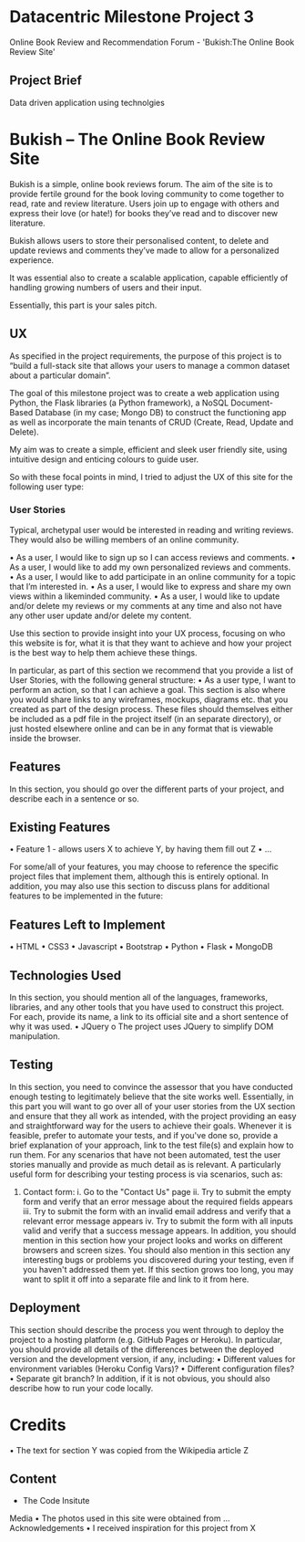 # Datacentric Milestone Project 3

Online Book Review and Recommendation Forum - 'Bukish:The Online Book Review Site'

## Project Brief 

Data driven application using technolgies 


# Bukish – The Online Book Review Site

Bukish is a simple, online book reviews forum. The aim of the site is to provide fertile ground for the book loving community to come together to read, rate and review literature. Users join up to engage with others and express their love (or hate!) for books they’ve read and to discover new literature. 

Bukish allows users to store their personalised content, to delete and update reviews and comments they’ve made to allow for a personalized experience. 

It was essential also to create a scalable application, capable efficiently of handling growing numbers of users and their input. 

Essentially, this part is your sales pitch.

## UX

As specified in the project requirements, the purpose of this project is to “build a full-stack site that allows your users to manage a common dataset about a particular domain”.

The goal of this milestone project was to create a web application using Python, the Flask libraries (a Python framework), a NoSQL Document-Based Database (in my case; Mongo DB) to construct the functioning app as well as incorporate the main tenants of CRUD (Create, Read, Update and Delete). 

My aim was to create a simple, efficient and sleek user friendly site, using intuitive design and enticing colours to guide user. 

So with these focal points in mind, I tried to adjust the UX of this site for the following user type:


### User Stories

Typical, archetypal user would be interested in reading and writing reviews. They would also be willing members of an online community.

•	As a user, I would like to sign up so I can access reviews and comments. 
•	As a user, I would like to add my own personalized reviews and comments. 
•	As a user, I would like to add participate in an online community for a topic that I’m interested in. 
•	As a user, I would like to express and share my own views within a likeminded community. 
•	As a user, I would like to update and/or delete my reviews or my comments at any time and also not have any other user update and/or delete my content.

Use this section to provide insight into your UX process, focusing on who this website is for, what it is that they want to achieve and how your project is the best way to help them achieve these things.

In particular, as part of this section we recommend that you provide a list of User Stories, with the following general structure:
•	As a user type, I want to perform an action, so that I can achieve a goal.
This section is also where you would share links to any wireframes, mockups, diagrams etc. that you created as part of the design process. These files should themselves either be included as a pdf file in the project itself (in an separate directory), or just hosted elsewhere online and can be in any format that is viewable inside the browser.


## Features

In this section, you should go over the different parts of your project, and describe each in a sentence or so.

## Existing Features

•	Feature 1 - allows users X to achieve Y, by having them fill out Z
•	...

For some/all of your features, you may choose to reference the specific project files that implement them, although this is entirely optional.
In addition, you may also use this section to discuss plans for additional features to be implemented in the future:

## Features Left to Implement

•	HTML
•	CSS3
•	Javascript
•	Bootstrap
•	Python
•	Flask
•	MongoDB

## Technologies Used

In this section, you should mention all of the languages, frameworks, libraries, and any other tools that you have used to construct this project. For each, provide its name, a link to its official site and a short sentence of why it was used.
•	JQuery
o	The project uses JQuery to simplify DOM manipulation.

## Testing

In this section, you need to convince the assessor that you have conducted enough testing to legitimately believe that the site works well. Essentially, in this part you will want to go over all of your user stories from the UX section and ensure that they all work as intended, with the project providing an easy and straightforward way for the users to achieve their goals.
Whenever it is feasible, prefer to automate your tests, and if you've done so, provide a brief explanation of your approach, link to the test file(s) and explain how to run them.
For any scenarios that have not been automated, test the user stories manually and provide as much detail as is relevant. A particularly useful form for describing your testing process is via scenarios, such as:
1.	Contact form:
i.	Go to the "Contact Us" page
ii.	Try to submit the empty form and verify that an error message about the required fields appears
iii.	Try to submit the form with an invalid email address and verify that a relevant error message appears
iv.	Try to submit the form with all inputs valid and verify that a success message appears.
In addition, you should mention in this section how your project looks and works on different browsers and screen sizes.
You should also mention in this section any interesting bugs or problems you discovered during your testing, even if you haven't addressed them yet.
If this section grows too long, you may want to split it off into a separate file and link to it from here.

## Deployment

This section should describe the process you went through to deploy the project to a hosting platform (e.g. GitHub Pages or Heroku).
In particular, you should provide all details of the differences between the deployed version and the development version, if any, including:
•	Different values for environment variables (Heroku Config Vars)?
•	Different configuration files?
•	Separate git branch?
In addition, if it is not obvious, you should also describe how to run your code locally.



# Credits


•	The text for section Y was copied from the Wikipedia article Z

## Content

* The Code Insitute 

Media
•	The photos used in this site were obtained from ...
Acknowledgements
•	I received inspiration for this project from X